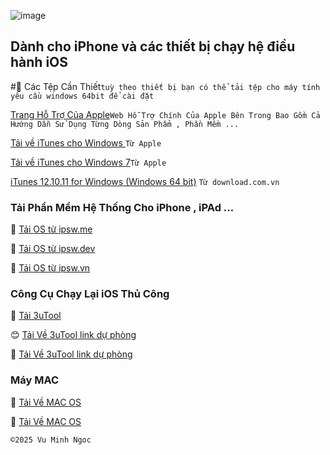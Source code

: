 ![image](https://github.com/user-attachments/assets/7950f067-0847-4290-88b6-c8b013a44020)
## Dành cho iPhone và các thiết bị chạy hệ điều hành iOS

#📲 Các Tệp Cần Thiết`tuỳ theo thiết bị bạn có thể tải tệp cho máy tính yêu cầu windows 64bit để cài đặt`

[Trang Hỗ Trợ Của Apple](https://support.apple.com/vi-vn/docs)`Web Hỗ Trợ Chính Của Apple Bên Trong Bao Gồm Cả Hướng Dẫn Sử Dụng Từng Dòng Sản Phẩm , Phần Mềm ...`

[Tải về iTunes cho Windows ](https://support.apple.com/vi-vn/118290)`Từ Apple`

[Tải về iTunes cho Windows 7](https://support.apple.com/en-vn/106379)`Từ Apple`

[iTunes 12.10.11 for Windows (Windows 64 bit)](https://download.com.vn/download/itunes-5385?linkid=14532) `Từ download.com.vn `

### Tải Phần Mềm Hệ Thống Cho iPhone , iPAd ...

🥰 [ Tải OS từ ipsw.me ](https://ipsw.me)

🥰 [ Tải OS từ ipsw.dev](https://ipsw.dev)

🥰 [Tải OS từ ipsw.vn](https://ipsw.vn)

### Công Cụ Chạy Lại iOS Thủ Công

🥰 [Tải 3uTool](https://m.3u.com)

😊 [ Tải Về 3uTool link dự phòng ](https://download.com.vn/3utools-105079)

🥰 [Tải Về 3uTool link dự phòng](https://taimienphi.vn/download-3utools-24163)

### Máy MAC

🤩 [ Tải Về MAC OS ](https://maclife.io/category/mac-application/bo-cai-dat-mac)

🤩 [ Tải Về MAC OS ](https://archive.org/details/macos_iso)

    ©️2025 Vu Minh Ngoc

